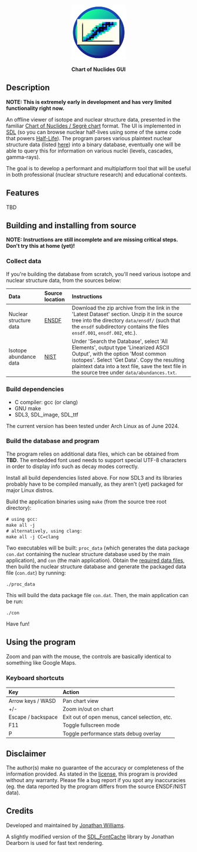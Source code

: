 <div align = center><img src="https://raw.githubusercontent.com/e-j-w/ChartOfNuclides/master/data/icon.svg" width="150" height="150" alt="icon">

<b>Chart of Nuclides GUI</b>

</div>

## Description

**NOTE: This is extremely early in development and has very limited functionality right now.**

An offline viewer of isotope and nuclear structure data, presented in the familiar [Chart of Nuclides / Segrè chart](https://en.wikipedia.org/wiki/Table_of_nuclides) format.  The UI is implemented in [SDL](https://github.com/libsdl-org/SDL) (so you can browse nuclear half-lives using some of the same code that powers [Half-Life](https://www.pcgamingwiki.com/wiki/Half-Life#Middleware)).  The program parses various plaintext nuclear structure data (listed [here](#collect-data)) into a binary database, eventually one will be able to query this for information on various nuclei (levels, cascades, gamma-rays).

The goal is to develop a performant and multiplatform tool that will be useful in both professional (nuclear structure research) and educational contexts.

## Features

TBD

## Building and installing from source

**NOTE: Instructions are still incomplete and are missing critical steps.  Don't try this at home (yet)!**

### Collect data

If you're building the database from scratch, you'll need various isotope and nuclear structure data, from the sources below:

| Data       | Source location | Instructions |
| :--------- | :---------------| :----------- |
| Nuclear structure data    |  [ENSDF](https://www.nndc.bnl.gov/ensarchivals/) | Download the zip archive from the link in the 'Latest Dataset' section. Unzip it in the source tree into the directory `data/ensdf/` (such that the `ensdf` subdirectory contains the files `ensdf.001`, `ensdf.002`, etc.). |
| Isotope abundance data    | [NIST](https://www.nist.gov/pml/atomic-weights-and-isotopic-compositions-relative-atomic-masses) | Under 'Search the Database', select 'All Elements', output type 'Linearized ASCII Output', with the option 'Most common isotopes'.  Select 'Get Data'.  Copy the resulting plaintext data into a text file, save the text file in the source tree under `data/abundances.txt`. |

### Build dependencies

* C compiler: gcc (or clang)
* GNU make
* SDL3, SDL_image, SDL_ttf

The current version has been tested under Arch Linux as of June 2024.

### Build the database and program

The program relies on additional data files, which can be obtained from **TBD**.  The embedded font used needs to support special UTF-8 characters in order to display info such as decay modes correctly.

Install all build dependencies listed above.  For now SDL3 and its libraries probably have to be compiled manually, as they aren't (yet) packaged for major Linux distros.

Build the application binaries using `make` (from the source tree root directory):

```
# using gcc:
make all -j
# alternatively, using clang:
make all -j CC=clang
```

Two executables will be built: `proc_data` (which generates the data package `con.dat` containing the nuclear structure database used by the main application), and `con` (the main application). Obtain the [required data files](#collect-data), then build the nuclear structure database and generate the packaged data file (`con.dat`) by running: 

```
./proc_data
```

This will build the data package file `con.dat`. Then, the main application can be run:

```
./con
```

Have fun!

## Using the program

Zoom and pan with the mouse, the controls are basically identical to something like Google Maps.

### Keyboard shortcuts

| Key                | Action |
| :----------------- | :----- |
| Arrow keys / WASD  | Pan chart view |
| +/-                | Zoom in/out on chart |
| Escape / backspace | Exit out of open menus, cancel selection, etc. |
| F11                | Toggle fullscreen mode |
| P                  | Toggle performance stats debug overlay |

## Disclaimer

The author(s) make no guarantee of the accuracy or completeness of the information provided.  As stated in the [license](COPYING.md), this program is provided without any warranty.  Please file a bug report if you spot any inaccuracies (eg. the data reported by the program differs from the source ENSDF/NIST data).

## Credits

Developed and maintained by [Jonathan Williams](https://e-j-w.github.io/).

A slightly modified version of the [SDL_FontCache](https://github.com/grimfang4/SDL_FontCache) library by Jonathan Dearborn is used for fast text rendering.